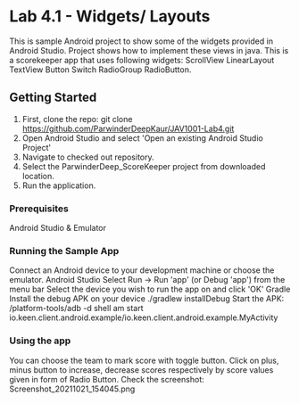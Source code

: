 # Lab 4.1 - Widgets/ Layouts
This is sample Android project to show some of the widgets provided in
Android Studio. Project shows how to implement these views in java.
This is a scorekeeper app that uses following widgets:
ScrollView
LinearLayout
TextView
Button
Switch
RadioGroup
RadioButton.


## Getting Started

1. First, clone the repo: git clone https://github.com/ParwinderDeepKaur/JAV1001-Lab4.git
2. Open Android Studio and select 'Open an existing Android Studio Project'
3. Navigate to checked out repository.
4. Select the ParwinderDeep_ScoreKeeper project from downloaded location.
5. Run the application.


### Prerequisites

Android Studio & Emulator


### Running the Sample App

Connect an Android device to your development machine or choose the emulator.
Android Studio
Select Run -> Run 'app' (or Debug 'app') from the menu bar
Select the device you wish to run the app on and click 'OK'
Gradle
Install the debug APK on your device ./gradlew installDebug
Start the APK: <path to Android SDK>/platform-tools/adb -d shell am start io.keen.client.android.example/io.keen.client.android.example.MyActivity

### Using the app
You can choose the team to mark score with toggle button.
Click on plus, minus button to increase, decrease scores respectively
by score values given in form of Radio Button.
Check the screenshot: Screenshot_20211021_154045.png